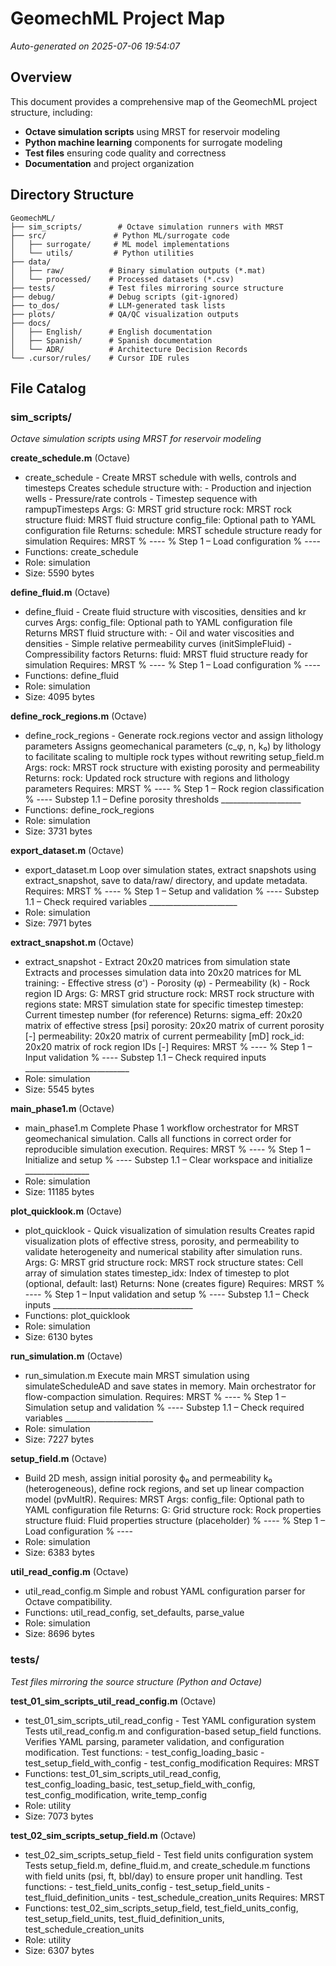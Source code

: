 # GeomechML Project Map

*Auto-generated on 2025-07-06 19:54:07*

## Overview

This document provides a comprehensive map of the GeomechML project structure, including:
- **Octave simulation scripts** using MRST for reservoir modeling
- **Python machine learning** components for surrogate modeling
- **Test files** ensuring code quality and correctness
- **Documentation** and project organization

## Directory Structure

```
GeomechML/
├── sim_scripts/        # Octave simulation runners with MRST
├── src/               # Python ML/surrogate code
│   ├── surrogate/     # ML model implementations
│   └── utils/         # Python utilities
├── data/
│   ├── raw/          # Binary simulation outputs (*.mat)
│   └── processed/    # Processed datasets (*.csv)
├── tests/            # Test files mirroring source structure
├── debug/            # Debug scripts (git-ignored)
├── to_dos/           # LLM-generated task lists
├── plots/            # QA/QC visualization outputs
├── docs/
│   ├── English/      # English documentation
│   ├── Spanish/      # Spanish documentation
│   └── ADR/          # Architecture Decision Records
└── .cursor/rules/    # Cursor IDE rules
```

## File Catalog


### sim_scripts/

*Octave simulation scripts using MRST for reservoir modeling*

**create_schedule.m** (Octave)
- create_schedule - Create MRST schedule with wells, controls and timesteps  Creates schedule structure with: - Production and injection wells - Pressure/rate controls - Timestep sequence with rampupTimesteps  Args: G: MRST grid structure rock: MRST rock structure fluid: MRST fluid structure config_file: Optional path to YAML configuration file  Returns: schedule: MRST schedule structure ready for simulation  Requires: MRST % ---- % Step 1 – Load configuration % ----
- Functions: create_schedule
- Role: simulation
- Size: 5590 bytes

**define_fluid.m** (Octave)
- define_fluid - Create fluid structure with viscosities, densities and kr curves  Args: config_file: Optional path to YAML configuration file  Returns MRST fluid structure with: - Oil and water viscosities and densities - Simple relative permeability curves (initSimpleFluid) - Compressibility factors  Returns: fluid: MRST fluid structure ready for simulation  Requires: MRST % ---- % Step 1 – Load configuration % ----
- Functions: define_fluid
- Role: simulation
- Size: 4095 bytes

**define_rock_regions.m** (Octave)
- define_rock_regions - Generate rock.regions vector and assign lithology parameters  Assigns geomechanical parameters (c_φ, n, k₀) by lithology to facilitate scaling to multiple rock types without rewriting setup_field.m  Args: rock: MRST rock structure with existing porosity and permeability  Returns: rock: Updated rock structure with regions and lithology parameters  Requires: MRST % ---- % Step 1 – Rock region classification % ---- Substep 1.1 – Define porosity thresholds ____________________
- Functions: define_rock_regions
- Role: simulation
- Size: 3731 bytes

**export_dataset.m** (Octave)
- export_dataset.m Loop over simulation states, extract snapshots using extract_snapshot, save to data/raw/ directory, and update metadata. Requires: MRST % ---- % Step 1 – Setup and validation % ---- Substep 1.1 – Check required variables ______________________
- Role: simulation
- Size: 7971 bytes

**extract_snapshot.m** (Octave)
- extract_snapshot - Extract 20x20 matrices from simulation state  Extracts and processes simulation data into 20x20 matrices for ML training: - Effective stress (σ') - Porosity (φ) - Permeability (k) - Rock region ID  Args: G: MRST grid structure rock: MRST rock structure with regions state: MRST simulation state for specific timestep timestep: Current timestep number (for reference)  Returns: sigma_eff: 20x20 matrix of effective stress [psi] porosity: 20x20 matrix of current porosity [-] permeability: 20x20 matrix of current permeability [mD] rock_id: 20x20 matrix of rock region IDs [-]  Requires: MRST % ---- % Step 1 – Input validation % ---- Substep 1.1 – Check required inputs __________________________
- Role: simulation
- Size: 5545 bytes

**main_phase1.m** (Octave)
- main_phase1.m Complete Phase 1 workflow orchestrator for MRST geomechanical simulation. Calls all functions in correct order for reproducible simulation execution. Requires: MRST % ---- % Step 1 – Initialize and setup % ---- Substep 1.1 – Clear workspace and initialize ________________
- Role: simulation
- Size: 11185 bytes

**plot_quicklook.m** (Octave)
- plot_quicklook - Quick visualization of simulation results  Creates rapid visualization plots of effective stress, porosity, and permeability to validate heterogeneity and numerical stability after simulation runs.  Args: G: MRST grid structure rock: MRST rock structure states: Cell array of simulation states timestep_idx: Index of timestep to plot (optional, default: last)  Returns: None (creates figure)  Requires: MRST % ---- % Step 1 – Input validation and setup % ---- Substep 1.1 – Check inputs ___________________________________
- Functions: plot_quicklook
- Role: simulation
- Size: 6130 bytes

**run_simulation.m** (Octave)
- run_simulation.m Execute main MRST simulation using simulateScheduleAD and save states in memory. Main orchestrator for flow-compaction simulation. Requires: MRST % ---- % Step 1 – Simulation setup and validation % ---- Substep 1.1 – Check required variables ______________________
- Role: simulation
- Size: 7227 bytes

**setup_field.m** (Octave)
- Build 2D mesh, assign initial porosity ϕ₀ and permeability k₀ (heterogeneous), define rock regions, and set up linear compaction model (pvMultR). Requires: MRST  Args: config_file: Optional path to YAML configuration file  Returns: G: Grid structure rock: Rock properties structure fluid: Fluid properties structure (placeholder) % ---- % Step 1 – Load configuration % ----
- Role: simulation
- Size: 6383 bytes

**util_read_config.m** (Octave)
- util_read_config.m Simple and robust YAML configuration parser for Octave compatibility.
- Functions: util_read_config, set_defaults, parse_value
- Role: simulation
- Size: 8696 bytes


### tests/

*Test files mirroring the source structure (Python and Octave)*

**test_01_sim_scripts_util_read_config.m** (Octave)
- test_01_sim_scripts_util_read_config - Test YAML configuration system  Tests util_read_config.m and configuration-based setup_field functions. Verifies YAML parsing, parameter validation, and configuration modification.  Test functions: - test_config_loading_basic - test_setup_field_with_config - test_config_modification  Requires: MRST
- Functions: test_01_sim_scripts_util_read_config, test_config_loading_basic, test_setup_field_with_config, test_config_modification, write_temp_config
- Role: utility
- Size: 7073 bytes

**test_02_sim_scripts_setup_field.m** (Octave)
- test_02_sim_scripts_setup_field - Test field units configuration system  Tests setup_field.m, define_fluid.m, and create_schedule.m functions with field units (psi, ft, bbl/day) to ensure proper unit handling.  Test functions: - test_field_units_config - test_setup_field_units - test_fluid_definition_units - test_schedule_creation_units  Requires: MRST
- Functions: test_02_sim_scripts_setup_field, test_field_units_config, test_setup_field_units, test_fluid_definition_units, test_schedule_creation_units
- Role: utility
- Size: 6307 bytes

